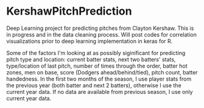 # KershawPitchPrediction


Deep Learning project for predicting pitches from Clayton Kershaw. This is in progress and in the data cleaning process. Will post codes for correlation visualizations prior to deep learning implementation in keras for R. 

Some of the factors I'm looking at as possibly siginificant for predicting pitch type and location: current batter stats, next two batters' stats, type/location of last pitch, number of times through the order, batter hot zones, men on base, score (Dodgers ahead/behind/tied), pitch count, batter handedness. In the first two months of the season, I use player stats from the previous year (both batter and next 2 batters), otherwise I use the current year data. If no data are available from previous season, I use only current year data.
